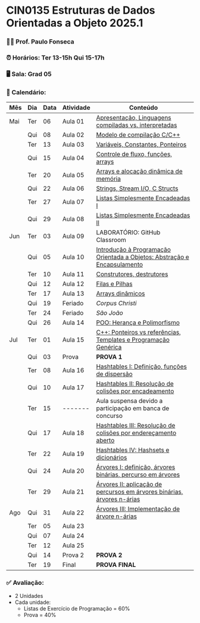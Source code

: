 # CIN0135 Estruturas de Dados Orientadas a Objeto 2025.1

### 👨‍🏫 Prof. Paulo Fonseca

### ⏰ Horários: Ter 13-15h Qui 15-17h

### 🖥️ Sala: Grad 05

### 📆 Calendário:

| Mês   | Dia  | Data | Atividade | Conteúdo                                                |
|-------|------|------|-----------|---------------------------------------------------------|
| Mai   | Ter  | 06   | Aula 01   | [Apresentação, Linguagens compiladas vs. interpretadas](aulas/aula01/aula01.md)   |
|       | Qui  | 08   | Aula 02   |  [Modelo de compilação C/C++](./aulas/aula02/aula02.md)                                                       |
|       | Ter  | 13   | Aula 03   | [Variáveis, Constantes, Ponteiros](./aulas/aula03/aula03.md)                                                        |
|       | Qui  | 15   | Aula 04   | [Controle de fluxo, funções, arrays](./aulas/aula04/aula04.md)                                                        |
|       | Ter  | 20   | Aula 05   | [Arrays e alocação dinâmica de memória](./aulas/aula05/aula05.md)                                                        |
|       | Qui  | 22   | Aula 06   | [Strings, Stream I/O, C Structs](./aulas/aula06/aula06.md)                                                        |
|       | Ter  | 27   | Aula 07   | [Listas Simplesmente Encadeadas I](./aulas/aula07/aula07.md)                                                        |
|       | Qui  | 29   | Aula 08   | [Listas Simplesmente Encadeadas II](./aulas/aula07/aula08.md)                                                       |
| Jun   | Ter  | 03   | Aula 09   | LABORATÓRIO: GitHub Classroom                      |
|       | Qui  | 05   | Aula 10   | [Introdução à Programação Orientada a Objetos: Abstração e Encapsulamento](./aulas/aula10/aula10.md)                 |
|       | Ter  | 10   | Aula 11   | [Construtores, destrutores](./aulas/aula11/aula11.md)   |
|       | Qui  | 12   | Aula 12   | [Filas e Pilhas](./aulas/aula12/aula12.md)              |
|       | Ter  | 17   | Aula 13   | [Arrays dinâmicos](./aulas/aula13/aula13.md)            |
|       | Qui  | 19   | Feriado   | *Corpus Christi*                                        |
|       | Ter  | 24   | Feriado   | *São João*                                              |
|       | Qui  | 26   | Aula 14   | [POO: Herança e Polimorfismo](./aulas/aula14/aula14.md) |
| Jul   | Ter  | 01   | Aula 15   | [C++: Ponteiros vs referências, Templates e Programação Genérica](./aulas/aula15/aula15.md)    |
|       | Qui  | 03   | Prova     | **PROVA 1**                                             |
|       | Ter  | 08   | Aula 16   | [Hashtables I: Definição, funções de dispersão](./aulas/aula16/aula16.md)   |
|       | Qui  | 10   | Aula 17   | [Hashtables II: Resolução de colisões por encadeamento](./aulas/aula17/aula15.md)    |
|       | Ter  | 15   | -------   | Aula suspensa devido a participação em banca de concurso         |
|       | Qui  | 17   | Aula 18   | [Hashtables III: Resolução de colisões por endereçamento aberto](./aulas/aula18/aula18.md)        |
|       | Ter  | 22   | Aula 19   | [Hashtables IV: Hashsets e dicionários](./aulas/aula19/aula19.md)                                                        |
|       | Qui  | 24   | Aula 20   | [Árvores I: definição, árvores binárias, percurso em árvores](./aulas/aula20/aula20.md)   |
|       | Ter  | 29   | Aula 21   | [Árvores II: aplicação de percursos em árvores binárias, árvores n-árias](./aulas/aula21/aula21.md)                                          |
| Ago   | Qui  | 31   | Aula 22   | [Árvores III: Implementação de árvore n-árias](./aulas/aula22.md)     |
|       | Ter  | 05   | Aula 23   |                                                         |
|       | Qui  | 07   | Aula 24   |                                                         |
|       | Ter  | 12   | Aula 25   |                                                         |
|       | Qui  | 14   | Prova 2   | **PROVA 2**                                             |
|       | Ter  | 19   | Final     | **PROVA FINAL**                                         |

### ✅ Avaliação:

- 2 Unidades
- Cada unidade:
	- Listas de Exercício de Programação = 60%
	- Prova = 40%